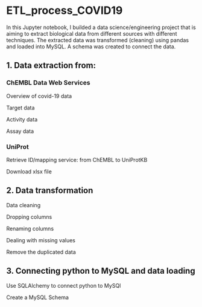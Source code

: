 # ETL_process_COVID19

In this Jupyter notebook, I builded a data science/engineering project that is aiming to extract biological data from different sources with different techniques. The extracted data was transformed (cleaning) using pandas and loaded into MySQL. A schema was created to connect the data.

## 1. Data extraction from:

### ChEMBL Data Web Services
Overview of covid-19 data

Target data

Activity data

Assay data

### UniProt
Retrieve ID/mapping service: from ChEMBL to UniProtKB

Download xlsx file

## 2. Data transformation
Data cleaning

Dropping columns

Renaming columns

Dealing with missing values

Remove the duplicated data

## 3. Connecting python to MySQL and data loading
Use SQLAlchemy to connect python to MySQl

Create a MySQL Schema

